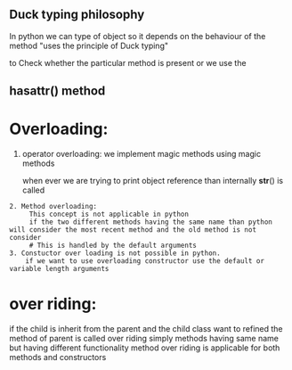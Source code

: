 ## Duck typing philosophy
In python we can type of object so it depends on the behaviour of the method
"uses the principle of Duck typing"

to Check whether the particular method is present or we use the 
## hasattr() method


# Overloading:
   1. operator overloading: 
        we implement magic methods using magic methods

        when ever we are trying to print object reference than internally 
        __str__() is called

    2. Method overloading:
         This concept is not applicable in python
         if the two different methods having the same name than python will consider the most recent method and the old method is not consider 
         # This is handled by the default arguments 
    3. Constuctor over loading is not possible in python.
        if we want to use overloading constructor use the default or variable length arguments

# over riding:
   if the child is inherit from the parent and the child class want to refined the method of parent is called over riding
   simply methods having same name but having different functionality
   method over riding is applicable for both methods and constructors
    